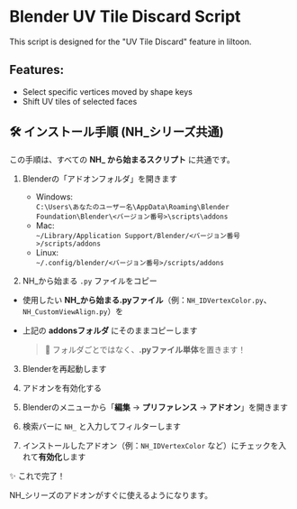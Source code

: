 # Blender UV Tile Discard Script

This script is designed for the "UV Tile Discard" feature in liltoon.

## Features:
- Select specific vertices moved by shape keys
- Shift UV tiles of selected faces

## 🛠️ インストール手順 (NH_シリーズ共通)

この手順は、すべての **NH_ から始まるスクリプト** に共通です。

1. Blenderの「アドオンフォルダ」を開きます  
   - Windows:  
     `C:\Users\あなたのユーザー名\AppData\Roaming\Blender Foundation\Blender\<バージョン番号>\scripts\addons`
   - Mac:  
     `~/Library/Application Support/Blender/<バージョン番号>/scripts/addons`
   - Linux:  
     `~/.config/blender/<バージョン番号>/scripts/addons`

2. NH_から始まる `.py` ファイルをコピー

- 使用したい **NH_から始まる.pyファイル**（例：`NH_IDVertexColor.py`、`NH_CustomViewAlign.py`）を
- 上記の **addonsフォルダ** にそのままコピーします

  > 📂 フォルダごとではなく、**.pyファイル単体**を置きます！

3. Blenderを再起動します

4. アドオンを有効化する

1. Blenderのメニューから「**編集** → **プリファレンス** → **アドオン**」を開きます
2. 検索バーに `NH_` と入力してフィルターします
3. インストールしたアドオン（例：`NH_IDVertexColor` など）にチェックを入れて**有効化**します

✨ これで完了！

NH_シリーズのアドオンがすぐに使えるようになります。
